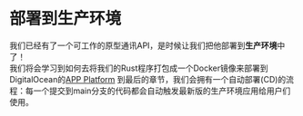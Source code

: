 # 部署到生产环境

我们已经有了一个可工作的原型通讯API，是时候让我们把他部署到**生产环境**中了！  
我们将会学习到如何去将我们的Rust程序打包成一个Docker镜像来部署到DigitalOcean的[APP Platform](https://docs.digitalocean.com/products/app-platform/)
到最后的章节，我们会拥有一个自动部署(CD)的流程：每一个提交到main分支的代码都会自动触发最新版的生产环境应用给用户们使用。
